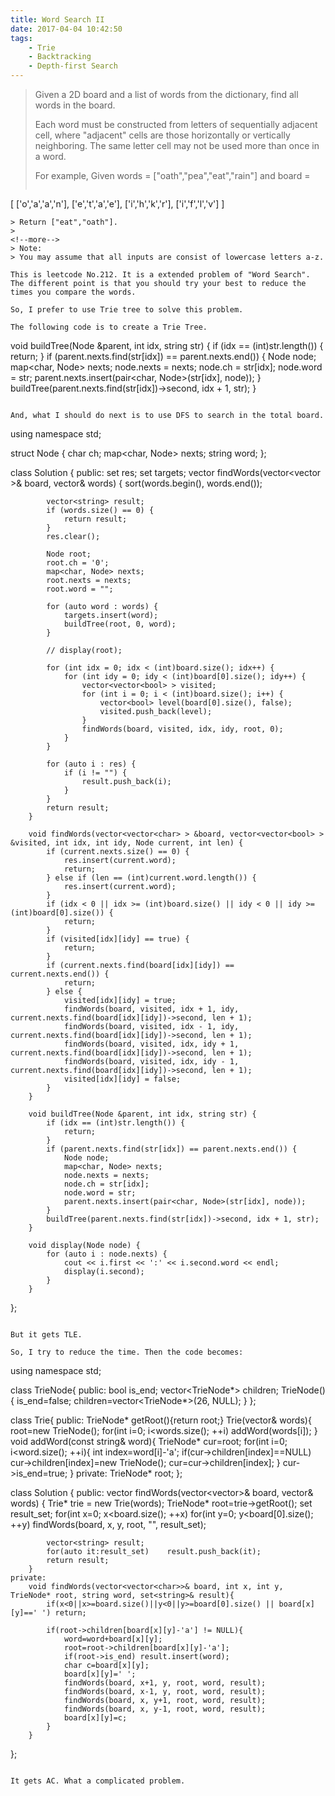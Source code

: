 ```yaml
---
title: Word Search II
date: 2017-04-04 10:42:50
tags:
    - Trie
    - Backtracking
    - Depth-first Search
---
```


> Given a 2D board and a list of words from the dictionary, find all words in the board.
>
> Each word must be constructed from letters of sequentially adjacent cell, where "adjacent" cells are those horizontally or vertically neighboring. The same letter cell may not be used more than once in a word.
>
> For example,
> Given words = ["oath","pea","eat","rain"] and board =
> ```
[
    ['o','a','a','n'],
    ['e','t','a','e'],
    ['i','h','k','r'],
    ['i','f','l','v']
]
```
> Return ["eat","oath"].
>
<!--more-->
> Note:
> You may assume that all inputs are consist of lowercase letters a-z.

This is leetcode No.212. It is a extended problem of "Word Search". The different point is that you should try your best to reduce the times you compare the words.

So, I prefer to use Trie tree to solve this problem.

The following code is to create a Trie Tree.
```
void buildTree(Node &parent, int idx, string str) {
    if (idx == (int)str.length()) {
        return;
    }
    if (parent.nexts.find(str[idx]) == parent.nexts.end()) {
        Node node;
        map<char, Node> nexts;
        node.nexts = nexts;
        node.ch = str[idx];
        node.word = str;
        parent.nexts.insert(pair<char, Node>(str[idx], node));
    }
    buildTree(parent.nexts.find(str[idx])->second, idx + 1, str);
}
```

And, what I should do next is to use DFS to search in the total board.

```
using namespace std;

struct Node {
    char ch;
    map<char, Node> nexts;
    string word;
};

class Solution {
    public:
        set<string> res;
        set<string> targets;
        vector<string> findWords(vector<vector<char> >& board, vector<string>& words) {
            sort(words.begin(), words.end());

            vector<string> result;
            if (words.size() == 0) {
                return result;
            }
            res.clear();

            Node root;
            root.ch = '0';
            map<char, Node> nexts;
            root.nexts = nexts;
            root.word = "";

            for (auto word : words) {
                targets.insert(word);
                buildTree(root, 0, word);
            }

            // display(root);

            for (int idx = 0; idx < (int)board.size(); idx++) {
                for (int idy = 0; idy < (int)board[0].size(); idy++) {
                    vector<vector<bool> > visited;
                    for (int i = 0; i < (int)board.size(); i++) {
                        vector<bool> level(board[0].size(), false);
                        visited.push_back(level);
                    }
                    findWords(board, visited, idx, idy, root, 0);
                }
            }

            for (auto i : res) {
                if (i != "") {
                    result.push_back(i);
                }
            }
            return result;
        }

        void findWords(vector<vector<char> > &board, vector<vector<bool> > &visited, int idx, int idy, Node current, int len) {
            if (current.nexts.size() == 0) {
                res.insert(current.word);
                return;
            } else if (len == (int)current.word.length()) {
                res.insert(current.word);
            }
            if (idx < 0 || idx >= (int)board.size() || idy < 0 || idy >= (int)board[0].size()) {
                return;
            }
            if (visited[idx][idy] == true) {
                return;
            }
            if (current.nexts.find(board[idx][idy]) == current.nexts.end()) {
                return;
            } else {
                visited[idx][idy] = true;
                findWords(board, visited, idx + 1, idy, current.nexts.find(board[idx][idy])->second, len + 1);
                findWords(board, visited, idx - 1, idy, current.nexts.find(board[idx][idy])->second, len + 1);
                findWords(board, visited, idx, idy + 1, current.nexts.find(board[idx][idy])->second, len + 1);
                findWords(board, visited, idx, idy - 1, current.nexts.find(board[idx][idy])->second, len + 1);
                visited[idx][idy] = false;
            }
        }

        void buildTree(Node &parent, int idx, string str) {
            if (idx == (int)str.length()) {
                return;
            }
            if (parent.nexts.find(str[idx]) == parent.nexts.end()) {
                Node node;
                map<char, Node> nexts;
                node.nexts = nexts;
                node.ch = str[idx];
                node.word = str;
                parent.nexts.insert(pair<char, Node>(str[idx], node));
            }
            buildTree(parent.nexts.find(str[idx])->second, idx + 1, str);
        }

        void display(Node node) {
            for (auto i : node.nexts) {
                cout << i.first << ':' << i.second.word << endl;
                display(i.second);
            }
        }
};
```

But it gets TLE.

So, I try to reduce the time. Then the code becomes:

```
using namespace std;

class TrieNode{
    public:
        bool is_end;
        vector<TrieNode*> children;
        TrieNode(){
            is_end=false;
            children=vector<TrieNode*>(26, NULL);
        }
};

class Trie{
    public:
        TrieNode* getRoot(){return root;}
        Trie(vector<string>& words){
            root=new TrieNode();
            for(int i=0; i<words.size(); ++i)
                addWord(words[i]);
        }
        void addWord(const string& word){
            TrieNode* cur=root;
            for(int i=0; i<word.size(); ++i){
                int index=word[i]-'a';
                if(cur->children[index]==NULL)
                    cur->children[index]=new TrieNode();
                cur=cur->children[index];
            }
            cur->is_end=true;
        }
    private:
        TrieNode* root;
};

class Solution {
    public:
        vector<string> findWords(vector<vector<char>>& board, vector<string>& words) {
            Trie* trie = new Trie(words);
            TrieNode* root=trie->getRoot();
            set<string> result_set;
            for(int x=0; x<board.size(); ++x)
                for(int y=0; y<board[0].size(); ++y)
                    findWords(board, x, y, root, "", result_set);

            vector<string> result;
            for(auto it:result_set)    result.push_back(it);
            return result;
        }
    private:
        void findWords(vector<vector<char>>& board, int x, int y, TrieNode* root, string word, set<string>& result){
            if(x<0||x>=board.size()||y<0||y>=board[0].size() || board[x][y]==' ') return;

            if(root->children[board[x][y]-'a'] != NULL){
                word=word+board[x][y];
                root=root->children[board[x][y]-'a'];
                if(root->is_end) result.insert(word);
                char c=board[x][y];
                board[x][y]=' ';
                findWords(board, x+1, y, root, word, result);
                findWords(board, x-1, y, root, word, result);
                findWords(board, x, y+1, root, word, result);
                findWords(board, x, y-1, root, word, result);
                board[x][y]=c;
            }
        }
};
```

It gets AC. What a complicated problem.
